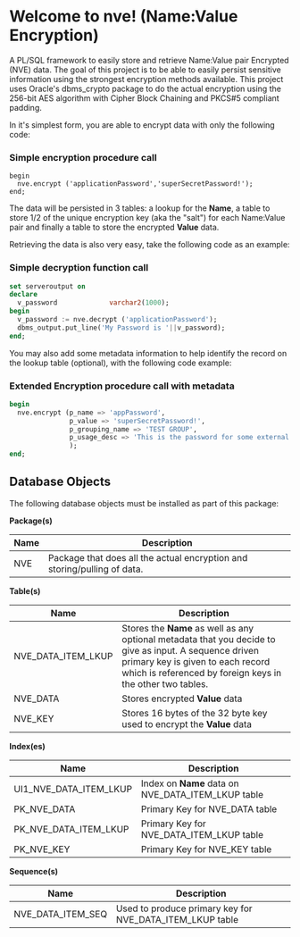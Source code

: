 Welcome to nve! (Name:Value Encryption)
========================
A PL/SQL framework to easily store and retrieve Name:Value pair Encrypted (NVE) data.  The goal of this project is to be able to easily persist sensitive information using the strongest encryption methods available.  This project uses Oracle's dbms_crypto package to do the actual encryption using the 256-bit AES algorithm with Cipher Block Chaining and PKCS#5 compliant padding.

In it's simplest form, you are able to encrypt data with only the following code:

### Simple encryption procedure call
```
begin
  nve.encrypt ('applicationPassword','superSecretPassword!');
end;
```

The data will be persisted in 3 tables: a lookup for the **Name**, a table to store 1/2 of the unique encryption key (aka the "salt") for each Name:Value pair and finally a table to store the encrypted **Value** data.

Retrieving the data is also very easy, take the following code as an example:

### Simple decryption function call
```sql
set serveroutput on 
declare
  v_password             varchar2(1000);
begin
  v_password := nve.decrypt ('applicationPassword');
  dbms_output.put_line('My Password is '||v_password);
end;
```
You may also add some metadata information to help identify the record on the lookup table (optional), with the following code example:

### Extended Encryption procedure call with metadata 
```sql
begin
  nve.encrypt (p_name => 'appPassword',
               p_value => 'superSecretPassword!',
               p_grouping_name => 'TEST GROUP',
               p_usage_desc => 'This is the password for some external app that I need to call via pl/sql, but do not want to the password to be shown in cleartext as part of the query string that I am forming in the code'
               );
end;
```
Database Objects
---------------------
The following database objects must be installed as part of this package:

**Package(s)**

| Name | Description          |
| ------------- | ----------- |
|NVE|Package that does all the actual encryption and storing/pulling of data.|

**Table(s)**

| Name | Description          |
| ------------- | ----------- |
|NVE_DATA_ITEM_LKUP|Stores the **Name**  as well as any optional metadata that you decide to give as input.  A sequence driven primary key is given to each record which is referenced by foreign keys in the other two tables.|
|NVE_DATA|Stores encrypted **Value** data|
|NVE_KEY|Stores 16 bytes of the 32 byte key used to encrypt the **Value** data|

**Index(es)**

| Name | Description          |
| ------------- | ----------- |
|UI1_NVE_DATA_ITEM_LKUP|Index on **Name** data on NVE_DATA_ITEM_LKUP table|
|PK_NVE_DATA|Primary Key for NVE_DATA table|
|PK_NVE_DATA_ITEM_LKUP|Primary Key for NVE_DATA_ITEM_LKUP table|
|PK_NVE_KEY|Primary Key for NVE_KEY table|

**Sequence(s)**

| Name | Description          |
| ------------- | ----------- |
|NVE_DATA_ITEM_SEQ|Used to produce primary key for NVE_DATA_ITEM_LKUP table|


